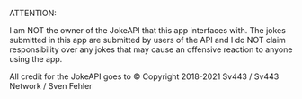 ATTENTION:

I am NOT the owner of the JokeAPI that this app interfaces with. The jokes submitted in this app are submitted by users of the API and I do NOT claim responsibility over any jokes that may cause an offensive reaction to anyone using the app.

All credit for the JokeAPI goes to © Copyright 2018-2021 Sv443 / Sv443 Network / Sven Fehler